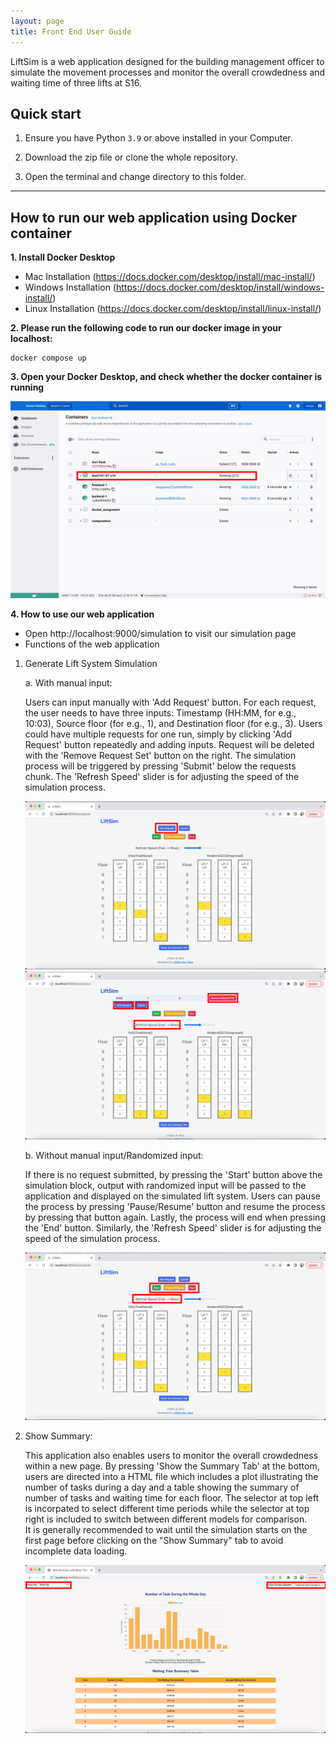 ```yaml
---
layout: page
title: Front End User Guide
---
```


LiftSim is a web application designed for the building management officer to simulate the movement processes and monitor the overall crowdedness and waiting time of three lifts at S16.

## Quick start

1. Ensure you have Python `3.9` or above installed in your Computer.

2. Download the zip file or clone the whole repository.

3. Open the terminal and change directory to this folder.

--------------------------------------------------------------------------------------------------------------------

## How to run our web application using Docker container

**1. Install Docker Desktop** 
- Mac Installation (https://docs.docker.com/desktop/install/mac-install/)
- Windows Installation (https://docs.docker.com/desktop/install/windows-install/)
- Linux Installation (https://docs.docker.com/desktop/install/linux-install/)

**2. Please run the following code to run our docker image in your localhost:**

```linux 
docker compose up
```

**3. Open your Docker Desktop, and check whether the docker container is running**

<p align="center">
    <img src="https://github.com/jerome-neo/DSA3101-07-S16/blob/front-end/docs/images/Docker.jpg">
</p>

**4. How to use our web application**

- Open http://localhost:9000/simulation to visit our simulation page
- Functions of the web application

1. Generate Lift System Simulation

   a. With manual input:
   
   Users can input manually with 'Add Request' button. For each request, the user needs to have three inputs: Timestamp (HH:MM, for e.g., 10:03), Source floor (for
   e.g., 1), and Destination floor (for e.g., 3). Users could have multiple requests for one run, simply by clicking 'Add Request' button repeatedly and adding
   inputs. Request will be deleted with the 'Remove Request Set' button on the right. The simulation process will be triggered by pressing 'Submit' below the
   requests chunk. The 'Refresh Speed' slider is for adjusting the speed of the simulation process.
   <p align="center">
       <img src="https://github.com/jerome-neo/DSA3101-07-S16/blob/front-end/docs/images/Add Request.jpg">
       <img src="https://github.com/jerome-neo/DSA3101-07-S16/blob/front-end/docs/images/Submit.jpg">
   </p>

   b. Without manual input/Randomized input:
   
   If there is no request submitted, by pressing the 'Start' button above the simulation block, output with randomized input will be passed to the application and
   displayed on the simulated lift system. Users can pause the process by pressing 'Pause/Resume' button and resume the process by pressing that button again.
   Lastly, the process will end when pressing the 'End' button. Similarly, the 'Refresh Speed' slider is for adjusting the speed of the simulation process.
   <p align="center">
       <img src="https://github.com/jerome-neo/DSA3101-07-S16/blob/front-end/docs/images/Start_Pause_End.jpg">
   </p>

2. Show Summary:
   
   This application also enables users to monitor the overall crowdedness within a new page. By pressing 'Show the Summary Tab' at the bottom, users are directed
   into a HTML file which includes a plot illustrating the number of tasks during a day and a table showing the summary of number of tasks and waiting time for each
   floor. The selector at top left is incorpated to select different time periods while the selector at top right is included to switch between different models for
   comparison.<br>
   It is generally recommended to wait until the simulation starts on the first page before clicking on the "Show Summary" tab to avoid incomplete data loading. 
   <p align="center">
       <img src="https://github.com/jerome-neo/DSA3101-07-S16/blob/front-end/docs/images/Summary.jpg">
   </p>
